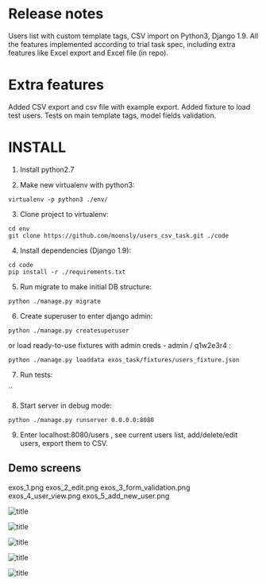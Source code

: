 Release notes
========

Users list with custom template tags, CSV import on Python3, Django 1.9.
All the features implemented according to trial task spec, including extra features like Excel export and Excel file (in repo).


Extra features
========

Added CSV export and csv file with example export. Added fixture to load test users. Tests on main template tags, model fields validation.

INSTALL
========

1) Install python2.7

2) Make new virtualenv with python3:

`virtualenv -p python3 ./env/`

3) Clone project to virtualenv:

```
cd env
git clone https://github.com/moonsly/users_csv_task.git ./code
```

4) Install dependencies (Django 1.9):

```
cd code
pip install -r ./requirements.txt
```

5) Run migrate to make initial DB structure:

`python ./manage.py migrate`

6) Create superuser to enter django admin:

`python ./manage.py createsuperuser`

or load ready-to-use fixtures with admin creds - admin / q1w2e3r4 :

`python ./manage.py loaddata exos_task/fixtures/users_fixture.json`

7) Run tests:

``

8) Start server in debug mode:

`python ./manage.py runserver 0.0.0.0:8080`

9) Enter localhost:8080/users , see current users list, add/delete/edit users, export them to CSV.


## Demo screens
exos_1.png  exos_2_edit.png  exos_3_form_validation.png  exos_4_user_view.png  exos_5_add_new_user.png

![title](https://github.com/moonsly/users_csv_task/raw/master/screens/exos_1.png "General users list")

![title](https://github.com/moonsly/users_csv_task/raw/master/screens/exos_2_edit.png "Edit user")

![title](https://github.com/moonsly/users_csv_task/raw/master/screens/exos_3_form_validation.png "Edit user form validation")

![title](https://github.com/moonsly/users_csv_task/raw/master/screens/exos_4_user_view.png "View user")

![title](https://github.com/moonsly/users_csv_task/raw/master/screens/exos_5_add_new_user.png "Add new user")



